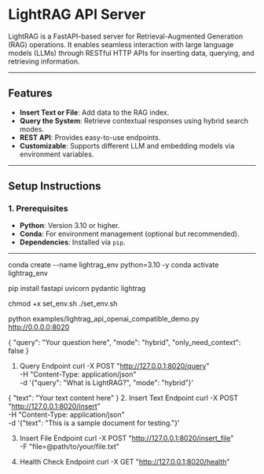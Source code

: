 # LightRAG API Server

LightRAG is a FastAPI-based server for Retrieval-Augmented Generation (RAG) operations. It enables seamless interaction with large language models (LLMs) through RESTful HTTP APIs for inserting data, querying, and retrieving information.

---

## **Features**

- **Insert Text or File**: Add data to the RAG index.
- **Query the System**: Retrieve contextual responses using hybrid search modes.
- **REST API**: Provides easy-to-use endpoints.
- **Customizable**: Supports different LLM and embedding models via environment variables.

---

## **Setup Instructions**

### **1. Prerequisites**
- **Python**: Version 3.10 or higher.
- **Conda**: For environment management (optional but recommended).
- **Dependencies**: Installed via `pip`.

---


conda create --name lightrag_env python=3.10 -y
conda activate lightrag_env

pip install fastapi uvicorn pydantic lightrag


chmod +x set_env.sh
./set_env.sh


python examples/lightrag_api_openai_compatible_demo.py
http://0.0.0.0:8020


{
    "query": "Your question here",
    "mode": "hybrid",
    "only_need_context": false
}

1. Query Endpoint
curl -X POST "http://127.0.0.1:8020/query" \
     -H "Content-Type: application/json" \
     -d '{"query": "What is LightRAG?", "mode": "hybrid"}'


{
    "text": "Your text content here"
}
2. Insert Text Endpoint
curl -X POST "http://127.0.0.1:8020/insert" \
     -H "Content-Type: application/json" \
     -d '{"text": "This is a sample document for testing."}'

3. Insert File Endpoint
curl -X POST "http://127.0.0.1:8020/insert_file" \
     -F "file=@path/to/your/file.txt"

4. Health Check Endpoint
curl -X GET "http://127.0.0.1:8020/health"

